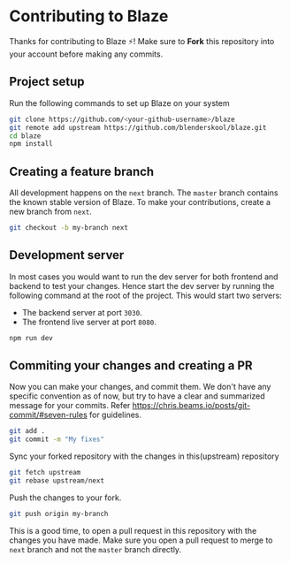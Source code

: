# Contributing to Blaze
Thanks for contributing to Blaze :zap:! Make sure to **Fork** this repository into your account before making any commits.

## Project setup
Run the following commands to set up Blaze on your system
```bash
git clone https://github.com/<your-github-username>/blaze
git remote add upstream https://github.com/blenderskool/blaze.git
cd blaze
npm install
```

## Creating a feature branch
All development happens on the `next` branch. The `master` branch contains the known stable version of Blaze. To make your contributions, create a new branch from `next`.
```bash
git checkout -b my-branch next
```

## Development server
In most cases you would want to run the dev server for both frontend and backend to test your changes. Hence start the dev server by running the following command at the root of the project. This would start two servers:
- The backend server at port `3030`.
- The frontend live server at port `8080`.

```bash
npm run dev
```

## Commiting your changes and creating a PR
Now you can make your changes, and commit them. We don't have any specific convention as of now, but try to have a clear and summarized message for your commits. Refer https://chris.beams.io/posts/git-commit/#seven-rules for guidelines.

```bash
git add .
git commit -m "My fixes"
```

Sync your forked repository with the changes in this(upstream) repository
```bash
git fetch upstream
git rebase upstream/next
```

Push the changes to your fork.
```bash
git push origin my-branch
```

This is a good time, to open a pull request in this repository with the changes you have made. Make sure you open a pull request to merge to `next` branch and not the `master` branch directly.
